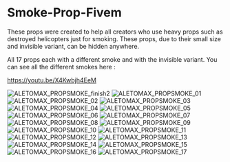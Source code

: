 # Smoke-Prop-Fivem
These props were created to help all creators who use heavy props such as destroyed helicopters just for smoking.
These props, due to their small size and invisible variant, can be hidden anywhere.

All 17 props each with a different smoke and with the invisible variant.
You can see all the different smokes here :

https://youtu.be/X4Kwbjh4EeM

![ALETOMAX_PROPSMOKE_finish2](https://github.com/aletomax2000/Smoke-Prop-Fivem/assets/35933361/3b193ad7-98f2-4fd2-b82c-32710cf145e1)
![ALETOMAX_PROPSMOKE_01](https://github.com/aletomax2000/Smoke-Prop-Fivem/assets/35933361/4266ef15-7dd2-4e0e-bc10-71439607ffce)
![ALETOMAX_PROPSMOKE_02](https://github.com/aletomax2000/Smoke-Prop-Fivem/assets/35933361/294b5a0e-f289-4ee0-af91-1312793fff76)
![ALETOMAX_PROPSMOKE_03](https://github.com/aletomax2000/Smoke-Prop-Fivem/assets/35933361/a9669970-c50c-4db8-a661-b906ee771c1a)
![ALETOMAX_PROPSMOKE_04](https://github.com/aletomax2000/Smoke-Prop-Fivem/assets/35933361/0cf267d4-ea5e-43f9-8e1f-a60aa617e9ac)
![ALETOMAX_PROPSMOKE_05](https://github.com/aletomax2000/Smoke-Prop-Fivem/assets/35933361/94b756e3-064a-4001-8440-12763f2b9903)
![ALETOMAX_PROPSMOKE_06](https://github.com/aletomax2000/Smoke-Prop-Fivem/assets/35933361/c652689a-7b2a-4131-a372-e573ffd18fe0)
![ALETOMAX_PROPSMOKE_07](https://github.com/aletomax2000/Smoke-Prop-Fivem/assets/35933361/cf5fcf69-42dc-4936-803d-7e5f4564f195)
![ALETOMAX_PROPSMOKE_08](https://github.com/aletomax2000/Smoke-Prop-Fivem/assets/35933361/19df2d32-a4a5-4fef-bb2e-0e362854a3f5)
![ALETOMAX_PROPSMOKE_09](https://github.com/aletomax2000/Smoke-Prop-Fivem/assets/35933361/3eba1a2b-e29c-4df4-bd7c-7ad26be3802c)
![ALETOMAX_PROPSMOKE_10](https://github.com/aletomax2000/Smoke-Prop-Fivem/assets/35933361/1f3982e2-793d-4fc2-94d6-e00c79487ab7)
![ALETOMAX_PROPSMOKE_11](https://github.com/aletomax2000/Smoke-Prop-Fivem/assets/35933361/0d6b9aa4-cdab-4410-8657-496f96fa32fd)
![ALETOMAX_PROPSMOKE_12](https://github.com/aletomax2000/Smoke-Prop-Fivem/assets/35933361/ea8fdbb2-ecb1-4023-b54c-b118d779f20c)
![ALETOMAX_PROPSMOKE_13](https://github.com/aletomax2000/Smoke-Prop-Fivem/assets/35933361/d0e5e98f-6dc0-44ec-af31-098cd06e0e49)
![ALETOMAX_PROPSMOKE_14](https://github.com/aletomax2000/Smoke-Prop-Fivem/assets/35933361/6aab78a1-e125-49bb-b8f1-3ab1be37d58a)
![ALETOMAX_PROPSMOKE_15](https://github.com/aletomax2000/Smoke-Prop-Fivem/assets/35933361/43c8d3ff-a776-4105-adaf-528b0e56280e)
![ALETOMAX_PROPSMOKE_16](https://github.com/aletomax2000/Smoke-Prop-Fivem/assets/35933361/b54b97eb-f12c-4421-878e-cb3d484657f3)
![ALETOMAX_PROPSMOKE_17](https://github.com/aletomax2000/Smoke-Prop-Fivem/assets/35933361/5f20730a-2106-4e73-8243-d12ea63d1dbe)
